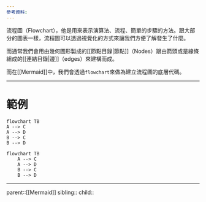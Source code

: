 ```yaml
---
參考資料:
---
```

流程圖（Flowchart），他是用來表示演算法、流程、簡單的步驟的方法。跟大部分的圖表一樣，流程圖可以透過視覺化的方式來讓我們方便了解發生了什麼。

而通常我們會用由幾何圖形製成的[[節點目錄|節點]]（Nodes）跟由箭頭或是線條組成的[[連結目錄|邊]]（edges）來建構而成。

而在[[Mermaid]]中，我們會透過`flowchart`來做為建立流程圖的底層代碼。
- - -
# 範例
```Mermaid
flowchart TB
A --> C
A --> D
B --> C
B --> D
```
```mermaid
flowchart TB
    A --> C
    A --> D
    B --> C
    B --> D
```

- - -
parent::[[Mermaid]]
sibling::
child::